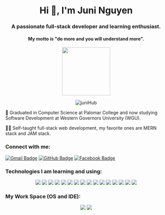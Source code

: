 
<h1 align="center">Hi 👋, I'm Juni Nguyen</h1>

<h3 align="center">A passionate full-stack developer and learning enthusiast.</h3>
<h4 align="center"> My motto is "do more and you will understand more". </h4>

<p align="center"><img height="150" width="150" src="https://res.cloudinary.com/dafolrlpj/image/upload/v1619521302/ecommerce/ewsrvo2teus2l1rvnd7u.png"></p>

<p align="center"> <img src="https://komarev.com/ghpvc/?username=juniHub&label=Profile&color=0e75b6&style=flat" alt="juniHub" /> </p>

🏫 Graduated in Computer Science at Palomar College and now studying Software Development at Western Governors University (WGU).

👩‍💻 Self-taught full-stack web development, my favorite ones are MERN stack and JAM stack.


<h3 align="left">Connect with me:</h3>

[![Gmail Badge](https://img.shields.io/badge/Gmail-D14836?style=for-the-badge&logo=gmail&logoColor=white)](mailto:hellojuninguyen@gmail.com)
[![GitHub Badge](https://img.shields.io/badge/GitHub-100000?style=for-the-badge&logo=github&logoColor=white)](https://github.com/juniHub)
[![Facebook Badge](https://img.shields.io/badge/Facebook-1877F2?style=for-the-badge&logo=facebook&logoColor=white)](https://www.facebook.com/helloJuniNguyen)


<h3 align="left">Technologies I am learning and using:</h3>
<p align="center">
<img src="https://img.shields.io/badge/HTML5-E34F26?style=for-the-badge&logo=html5&logoColor=white" />
  <img src="https://img.shields.io/badge/CSS3-1572B6?style=for-the-badge&logo=css3&logoColor=white" />
    <img src="https://img.shields.io/badge/Bootstrap-563D7C?style=for-the-badge&logo=bootstrap&logoColor=white" />
      <img src="https://img.shields.io/badge/Material--UI-0081CB?style=for-the-badge&logo=material-ui&logoColor=white" />
 <img src="https://img.shields.io/badge/-materialize--css-ff69b4?style=for-the-badge&logo=materialize--css&logoColor=white" />
      <img src="https://img.shields.io/badge/jQuery-0769AD?style=for-the-badge&logo=jquery&logoColor=white" />
  <img src="https://img.shields.io/badge/JavaScript-323330?style=for-the-badge&logo=javascript&logoColor=F7DF1E" />
  <img src="https://img.shields.io/badge/Java-ED8B00?style=for-the-badge&logo=java&logoColor=white" />
   <img src="https://img.shields.io/badge/npm-CB3837?style=for-the-badge&logo=npm&logoColor=white" />
    <img src="https://img.shields.io/badge/Node.js-43853D?style=for-the-badge&logo=node-dot-js&logoColor=white" />
     <img src="https://img.shields.io/badge/Express.js-000000?style=for-the-badge&logo=express&logoColor=white" />
    <img src="https://img.shields.io/badge/React-20232A?style=for-the-badge&logo=react&logoColor=61DAFB" />
    <img src="https://img.shields.io/badge/Gatsby-663399?style=for-the-badge&logo=gatsby&logoColor=white" />
     <img src="https://img.shields.io/badge/MongoDB-4EA94B?style=for-the-badge&logo=mongodb&logoColor=white" />
  <img src="https://img.shields.io/badge/next.js-000000?style=for-the-badge&logo=next-dot-js&logoColor=white" />
  <img src="https://img.shields.io/badge/firebase-ffca28?style=for-the-badge&logo=firebase&logoColor=black" />

</p>

<h3 align="left">My Work Space (OS and IDE):</h3>
<p align="center">
  <img src="https://img.shields.io/badge/Windows-0078D6?style=for-the-badge&logo=windows&logoColor=white" />
   <img src="https://img.shields.io/badge/Visual_Studio_Code-0078D4?style=for-the-badge&logo=visual%20studio%20code&logoColor=white" />

</p>
  

